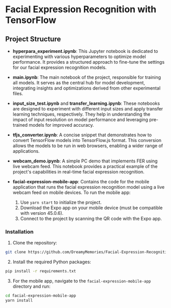 # Facial Expression Recognition with TensorFlow

## Project Structure

- **hyperpara_experiment.ipynb**: This Jupyter notebook is dedicated to experimenting with various hyperparameters to optimize model performance. It provides a structured approach to fine-tune the settings for our facial expression recognition models.

- **main.ipynb**: The main notebook of the project, responsible for training all models. It serves as the central hub for model development, integrating insights and optimizations derived from other experimental files.

- **input_size_test.ipynb** and **transfer_learning.ipynb**: These notebooks are designed to experiment with different input sizes and apply transfer learning techniques, respectively. They help in understanding the impact of input resolution on model performance and leveraging pre-trained models for improved accuracy.

- **tfjs_converter.ipynb**: A concise snippet that demonstrates how to convert TensorFlow models into TensorFlow.js format. This conversion allows the models to be run in web browsers, enabling a wider range of applications.

- **webcam_demo.ipynb**: A simple PC demo that implements FER using live webcam feed. This notebook provides a practical example of the project's capabilities in real-time facial expression recognition.

- **facial-expression-mobile-app**: Contains the code for the mobile application that runs the facial expression recognition model using a live webcam feed on mobile devices. To run the mobile app:
  1. Use `yarn start` to initialize the project.
  2. Download the Expo app on your mobile device (must be compatible with version 45.0.6).
  3. Connect to the project by scanning the QR code with the Expo app.

### Installation

1. Clone the repository:<br>
```bash
git clone https://github.com/DreamyMemories/Facial-Expression-Recognition.git
```

2. Install the required Python packages: <br>
```bash
pip install -r requirements.txt
```

3. For the mobile app, navigate to the `facial-expression-mobile-app` directory and run:

```bash
cd facial-expression-mobile-app
yarn install
```
